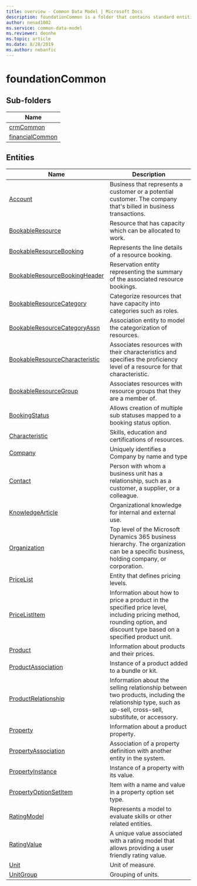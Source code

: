 ```yaml
---
title: overview - Common Data Model | Microsoft Docs
description: foundationCommon is a folder that contains standard entities related to the Common Data Model.
author: nenad1002
ms.service: common-data-model
ms.reviewer: deonhe
ms.topic: article
ms.date: 8/28/2019
ms.author: nebanfic
---
```


# foundationCommon


## Sub-folders

|Name|
|---|
|[crmCommon](crmCommon/overview.md)|
|[financialCommon](financialCommon/overview.md)|




## Entities

|Name|Description|
|---|---|
|[Account](Account.md)|Business that represents a customer or a potential customer. The company that's billed in business transactions.  |
|[BookableResource](BookableResource.md)|Resource that has capacity which can be allocated to work.  |
|[BookableResourceBooking](BookableResourceBooking.md)|Represents the line details of a resource booking.  |
|[BookableResourceBookingHeader](BookableResourceBookingHeader.md)|Reservation entity representing the summary of the associated resource bookings.  |
|[BookableResourceCategory](BookableResourceCategory.md)|Categorize resources that have capacity into categories such as roles.  |
|[BookableResourceCategoryAssn](BookableResourceCategoryAssn.md)|Association entity to model the categorization of resources.  |
|[BookableResourceCharacteristic](BookableResourceCharacteristic.md)|Associates resources with their characteristics and specifies the proficiency level of a resource for that characteristic.  |
|[BookableResourceGroup](BookableResourceGroup.md)|Associates resources with resource groups that they are a member of.  |
|[BookingStatus](BookingStatus.md)|Allows creation of multiple sub statuses mapped to a booking status option.  |
|[Characteristic](Characteristic.md)|Skills, education and certifications of resources.  |
|[Company](Company.md)|Uniquely identifies a Company by name and type  |
|[Contact](Contact.md)|Person with whom a business unit has a relationship, such as a customer, a supplier, or a colleague.  |
|[KnowledgeArticle](KnowledgeArticle.md)|Organizational knowledge for internal and external use.  |
|[Organization](Organization.md)|Top level of the Microsoft Dynamics 365 business hierarchy. The organization can be a specific business, holding company, or corporation.  |
|[PriceList](PriceList.md)|Entity that defines pricing levels.  |
|[PriceListItem](PriceListItem.md)|Information about how to price a product in the specified price level, including pricing method, rounding option, and discount type based on a specified product unit.  |
|[Product](Product.md)|Information about products and their prices.  |
|[ProductAssociation](ProductAssociation.md)|Instance of a product added to a bundle or kit.  |
|[ProductRelationship](ProductRelationship.md)|Information about the selling relationship between two products, including the relationship type, such as up-sell, cross-sell, substitute, or accessory.  |
|[Property](Property.md)|Information about a product property.  |
|[PropertyAssociation](PropertyAssociation.md)|Association of a property definition with another entity in the system.  |
|[PropertyInstance](PropertyInstance.md)|Instance of a property with its value.  |
|[PropertyOptionSetItem](PropertyOptionSetItem.md)|Item with a name and value in a property option set type.  |
|[RatingModel](RatingModel.md)|Represents a model to evaluate skills or other related entities.  |
|[RatingValue](RatingValue.md)|A unique value associated with a rating model that allows providing a user friendly rating value.  |
|[Unit](Unit.md)|Unit of measure.  |
|[UnitGroup](UnitGroup.md)|Grouping of units.  |
